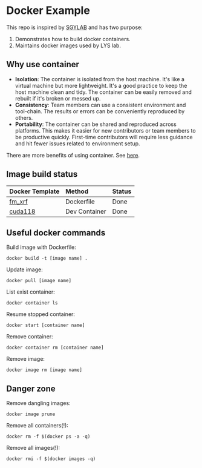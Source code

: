 # Docker Example

This repo is inspired by [SGYLAB](https://github.com/sgylab/docker-example/tree/master) and has two purpose:

1. Demonstrates how to build docker containers.
2. Maintains docker images used by LYS lab.

## Why use container

-   **Isolation**: The container is isolated from the host machine. It's like a 
    virtual machine but more lightweight. It's a good practice to 
    keep the host machine clean and tidy. The container can be easily removed 
    and rebuilt if it's broken or messed up.
-   **Consistency**: Team members can use a consistent environment and 
    tool-chain. The results or errors can be conveniently reproduced by others.
-   **Portability**: The container can be shared and reproduced across
    platforms. This makes it easier for new contributors or team members to be productive quickly. First-time contributors will require less guidance and hit fewer issues related to environment setup.

There are more benefits of using container. See [here](https://www.docker.com/resources/what-container).

## Image build status

Docker Template|Method|Status
:-----------|:--------|:--------  
[fm_xrf](fm_xrf)|Dockerfile|Done
[cuda118](devcontainers/cuda118)|Dev Container|Done

## Useful docker commands 

Build image with Dockerfile:

    docker build -t [image name] .

Update image:

    docker pull [image name]

List exist container:

    docker container ls

Resume stopped container:

    docker start [container name]

Remove container:

    docker container rm [container name]

Remove image:

    docker image rm [image name]

## Danger zone

Remove dangling images:

    docker image prune

Remove all containers(!):

    docker rm -f $(docker ps -a -q)

Remove all images(!):

    docker rmi -f $(docker images -q)
